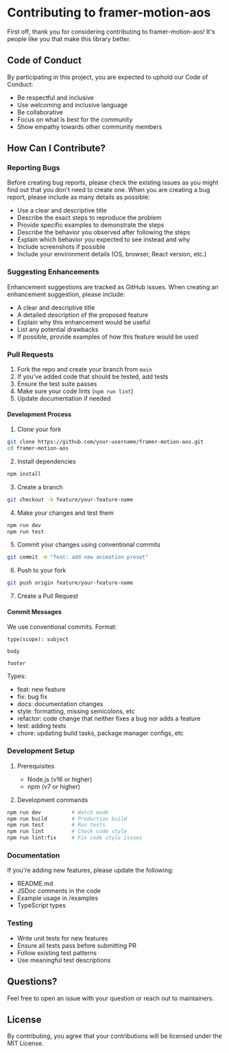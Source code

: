 # Contributing to framer-motion-aos

First off, thank you for considering contributing to framer-motion-aos! It's people like you that make this library better.

## Code of Conduct

By participating in this project, you are expected to uphold our Code of Conduct:

- Be respectful and inclusive
- Use welcoming and inclusive language
- Be collaborative
- Focus on what is best for the community
- Show empathy towards other community members

## How Can I Contribute?

### Reporting Bugs

Before creating bug reports, please check the existing issues as you might find out that you don't need to create one. When you are creating a bug report, please include as many details as possible:

* Use a clear and descriptive title
* Describe the exact steps to reproduce the problem
* Provide specific examples to demonstrate the steps
* Describe the behavior you observed after following the steps
* Explain which behavior you expected to see instead and why
* Include screenshots if possible
* Include your environment details (OS, browser, React version, etc.)

### Suggesting Enhancements

Enhancement suggestions are tracked as GitHub issues. When creating an enhancement suggestion, please include:

* A clear and descriptive title
* A detailed description of the proposed feature
* Explain why this enhancement would be useful
* List any potential drawbacks
* If possible, provide examples of how this feature would be used

### Pull Requests

1. Fork the repo and create your branch from `main`
2. If you've added code that should be tested, add tests
3. Ensure the test suite passes
4. Make sure your code lints (`npm run lint`)
5. Update documentation if needed

#### Development Process

1. Clone your fork
```bash
git clone https://github.com/your-username/framer-motion-aos.git
cd framer-motion-aos
```

2. Install dependencies
```bash
npm install
```

3. Create a branch
```bash
git checkout -b feature/your-feature-name
```

4. Make your changes and test them
```bash
npm run dev
npm run test
```

5. Commit your changes using conventional commits
```bash
git commit -m "feat: add new animation preset"
```

6. Push to your fork
```bash
git push origin feature/your-feature-name
```

7. Create a Pull Request

#### Commit Messages

We use conventional commits. Format:
```
type(scope): subject

body

footer
```

Types:
- feat: new feature
- fix: bug fix
- docs: documentation changes
- style: formatting, missing semicolons, etc
- refactor: code change that neither fixes a bug nor adds a feature
- test: adding tests
- chore: updating build tasks, package manager configs, etc

### Development Setup

1. Prerequisites
   - Node.js (v16 or higher)
   - npm (v7 or higher)

2. Development commands
```bash
npm run dev          # Watch mode
npm run build        # Production build
npm run test         # Run tests
npm run lint         # Check code style
npm run lint:fix     # Fix code style issues
```

### Documentation

If you're adding new features, please update the following:
- README.md
- JSDoc comments in the code
- Example usage in /examples
- TypeScript types

### Testing

- Write unit tests for new features
- Ensure all tests pass before submitting PR
- Follow existing test patterns
- Use meaningful test descriptions

## Questions?

Feel free to open an issue with your question or reach out to maintainers.

## License

By contributing, you agree that your contributions will be licensed under the MIT License.
